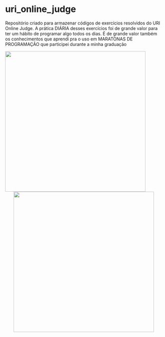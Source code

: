 # uri_online_judge

Repositório criado para armazenar códigos de exercícios resolvidos do URI Online Judge. A prática DIÁRIA desses exercícios foi de grande valor para ter um hábito de programar algo todos os dias. É de grande valor também os conhecimentos que aprendi pra o uso em MARATONAS DE PROGRAMAÇÃO que participei durante a minha graduação
<br>

  <center>
  
  <img src="https://media.giphy.com/media/4PUj9aD0MmP4n8ETHl/giphy.gif" width="450" height="450" align="left"/> 
  <img src="https://media.giphy.com/media/10zxDv7Hv5RF9C/giphy.gif"width="450" height="450" />
    </center>
